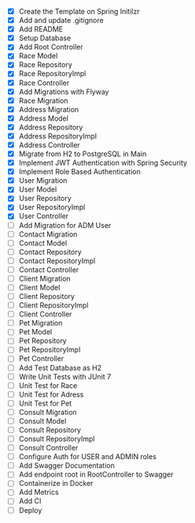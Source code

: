 - [x] Create the Template on Spring Initilzr
- [x] Add and update .gitignore
- [x] Add README
- [x] Setup Database
- [x] Add Root Controller
- [x] Race Model
- [x] Race Repository
- [x] Race RepositoryImpl
- [x] Race Controller
- [x] Add Migrations with Flyway
- [x] Race Migration
- [x] Address Migration
- [x] Address Model
- [x] Address Repository
- [x] Address RepositoryImpl
- [x] Address Controller
- [x] Migrate from H2 to PostgreSQL in Main
- [x] Implement JWT Authentication with Spring Security
- [x] Implement Role Based Authentication
- [x] User Migration
- [x] User Model
- [x] User Repository
- [x] User RepositoryImpl
- [x] User Controller
- [ ] Add Migration for ADM User 
- [ ] Contact Migration
- [ ] Contact Model
- [ ] Contact Repository
- [ ] Contact RepositoryImpl
- [ ] Contact Controller
- [ ] Client Migration
- [ ] Client Model
- [ ] Client Repository
- [ ] Client RepositoryImpl
- [ ] Client Controller
- [ ] Pet Migration
- [ ] Pet Model
- [ ] Pet Repository
- [ ] Pet RepositoryImpl
- [ ] Pet Controller
- [ ] Add Test Database as H2
- [ ] Write Unit Tests with JUnit 7
- [ ] Unit Test for Race
- [ ] Unit Test for Adress
- [ ] Unit Test for Pet
- [ ] Consult Migration
- [ ] Consult Model
- [ ] Consult Repository
- [ ] Consult RepositoryImpl
- [ ] Consult Controller
- [ ] Configure Auth for USER and ADMIN roles
- [ ] Add Swagger Documentation
- [ ] Add endpoint root in RootController to Swagger
- [ ] Containerize in Docker
- [ ] Add Metrics
- [ ] Add CI
- [ ] Deploy
